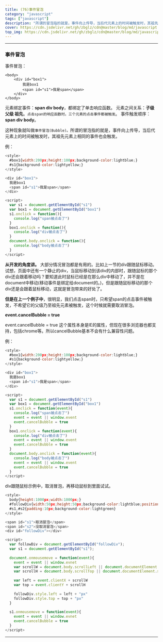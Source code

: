 ```yaml
---
title: (76)事件冒泡
category: "javascript"
tags: ["javascript"]
description: "所谓的冒泡指的就是，事件向上传导，当后代元素上的时间被触发时，其祖先元素上相同的事件也会触发。"
cover: https://cdn.jsdelivr.net/gh/zbglz/cdn@master/blog/md/javascript.svg
top_img: https://cdn.jsdelivr.net/gh/zbglz/cdn@master/blog/md/javascript.svg
---
```


***

### 事件冒泡

事件冒泡：


    <body>
        <div id="box1">
            我是box1
            <span id="s1">我是span</span>
        </div>
    </body>


元素绑定事件：**span div  body**，都绑定了单击响应函数。
元素之间关系：**子级 父级 祖先**。`点击span的响应函数时。三个元素的点击事件都被触发`。
事件触发顺序：**span div  body**。

这种现象就叫做`事件冒泡(Bubble)。`所谓的冒泡指的就是，事件向上传导，当后代元素上的时间被触发时，其祖先元素上相同的事件也会触发。

例：

```js html
<style>
  #box1{width:200px;height:100px;background-color:lightblue;}
  #s1{background-color:lightyellow;}
</style>

<div id="box1">
  我是box1
  <span id="s1">我是span</span>
</div>

<script>
  var s1 = document.getElementById("s1")
  var box1 = document.getElementById("box1")
  s1.onclick = function(){
    console.log("span被点击了")
  }
  box1.onclick = function(){
    console.log("div被点击了")
  }
  document.body.onclick = function(){
    console.log("body被点击了")
  }
</script>
```


**从开发的角度讲。**
大部分情况冒泡都是有用的。比如上一节的div跟随鼠标移动。试想，页面中还有一个静止的div，当鼠标移动到该div的内部时，跟随鼠标的那个div还会跟着移动吗？要知道此时鼠标已经是在那么div中移动了，并不是在document中移动(移动事件是绑定给document的。)，但是跟随鼠标移动的那个div还是会跟着鼠标移动，这就是冒泡带来的好处了。


**但是在上一个例子中**，很明显，我们点击span时，只希望span的点击事件被触发，不希望它的父级乃至祖先元素被触发，这个时候就需要取消冒泡。

**event.cancelBubble = true**

event.cancelBubble = true 这个属性本身是IE的属性，但现在很多浏览器也都支持，包括chrome等。所以cancelBubble基本不会有什么兼容性问题。

例：


```js html
<style>
  #box1{width:200px;height:100px;background-color:lightblue;}
  #s1{background-color:lightyellow;}
</style>

<div id="box1">
  我是box1
  <span id="s1">我是span</span>
</div>

<script>
  var s1 = document.getElementById("s1")
  var box1 = document.getElementById("box1")
  s1.onclick = function(event){
    console.log("span被点击了")
    event = event || window.event
    event.cancelBubble = true
  }
  box1.onclick = function(event){
    console.log("div被点击了")
    event = event || window.event
    event.cancelBubble = true
  }
  document.body.onclick = function(event){
    console.log("body被点击了")
    event = event || window.event
    event.cancelBubble = true
  }
</script>
```

div跟随鼠标示例中，取消冒泡，再移动鼠标到里面试试。


```js html
<style>
  body{height:1000px;width:1000px;}
  #followDiv{width:50px;height:50px;background-color:lightblue;position:absolute;}
  #s1,#s2{padding:10px;background-color:lightgreen}
</style>

<span id="s1">取消冒泡</span>
<span id="s2">没取消冒泡</span>
<div id="followDiv"></div>

<script>
  var followDiv = document.getElementById("followDiv");
  var s1 = document.getElementById("s1");
  
  document.onmousemove = function(event){
    event = event || window.evnet
    var scrollW = document.body.scrollLeft || document.documentElement.scrollLeft
    var scrollH = document.body.scrollTop || document.documentElement.scrollTop
    
    var left = event.clientX + scrollW
    var top = event.clientY + scrollH
    
    followDiv.style.left = left + "px"
    followDiv.style.top = top + "px"
  }
  
  s1.onmousemove = function(event){
    event = event || window.evnet
    event.cancelBubble = true
  }
</script>
```


***